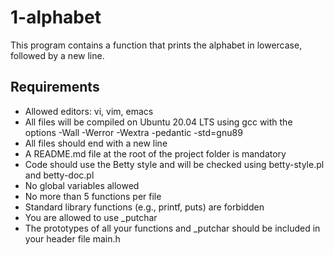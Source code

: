 # 1-alphabet

This program contains a function that prints the alphabet in lowercase, followed by a new line.

## Requirements

- Allowed editors: vi, vim, emacs
- All files will be compiled on Ubuntu 20.04 LTS using gcc with the options -Wall -Werror -Wextra -pedantic -std=gnu89
- All files should end with a new line
- A README.md file at the root of the project folder is mandatory
- Code should use the Betty style and will be checked using betty-style.pl and betty-doc.pl
- No global variables allowed
- No more than 5 functions per file
- Standard library functions (e.g., printf, puts) are forbidden
- You are allowed to use _putchar
- The prototypes of all your functions and _putchar should be included in your header file main.h
